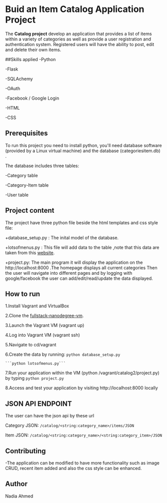 # Buid an Item Catalog Application Project
The **Catalog project** develop an application that provides a list of items within a variety of categories as well as provide a user registration and authentication system. Registered users will have the ability to post, edit and delete their own items.

##Skills applied
 -Python

 -Flask

 -SQLAchemy

 -OAuth

 -Facebook / Google Login

 -HTML
 
 -CSS
 
 


## Prerequisites
To run this project you need to install python, you'll need database software (provided by a Linux virtual machine) and the database (categoriesitem.db) .

The database includes three tables:

-Category table

-Category-Item table

-User table

## Project content
The project have three python file beside the html templates and css style file:

+database_setup.py : The inital model of  the database.

+lotsofmenus.py : This file will add data to the table ,note that 
                  this data are taken from this
                   [website](https://bagatelleboutique.com/).

+project.py: The main program it will display the application
on the  http://localhost:8000 .The homepage displays all current categories Then the user will navigate into different pages and by logging with google/facebook the user can add/edit/read/update the data displayed.


## How to run

1.Install Vagrant and VirtualBox

2.Clone the [fullstack-nanodegree-vm](https://github.com/udacity/fullstack-nanodegree-vm).

3.Launch the Vagrant VM (vagrant up)

4.Log into Vagrant VM (vagrant ssh)

5.Navigate to cd/vagrant

6.Create the data by running:
  ```python database_setup.py```

    ```python lotsofmenus.py```

7.Run your application within the VM (python /vagrant/catalog2/project.py)
   by typing ```python project.py```

8.Access and test your application by visiting http://localhost:8000 locally

## JSON API ENDPOINT
 The user can have the json api by these url

 Category JSON: `/catalog/<string:category_name>/items/JSON`

 Item JSON: `/catalog/<string:category_name>/<string:category_item>/JSON`

## Contributing

-The application can be modified to have more functionality such as
 image CRUD, recent item added and also the css style can be enhanced.

## Author
 Nadia Ahmed